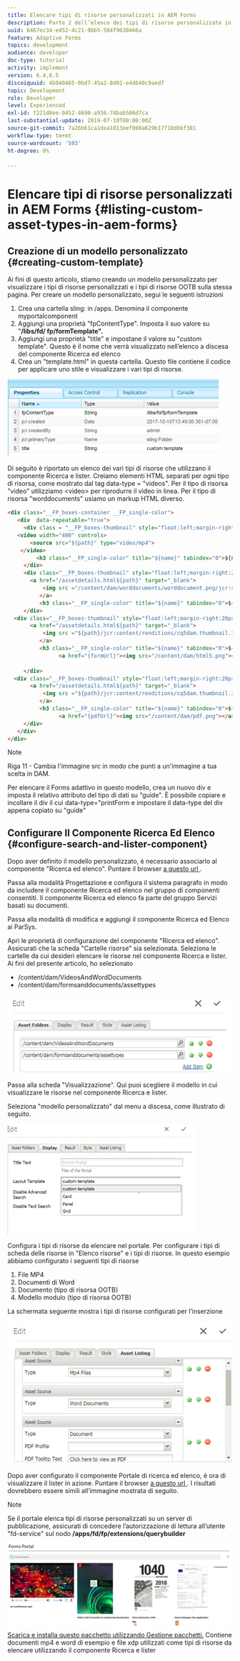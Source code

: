 ```yaml
---
title: Elencare tipi di risorse personalizzati in AEM Forms
description: Parte 2 dell’elenco dei tipi di risorse personalizzate in AEM Forms
uuid: 6467ec34-e452-4c21-9bb5-504f9630466a
feature: Adaptive Forms
topics: development
audience: developer
doc-type: tutorial
activity: implement
version: 6.4,6.5
discoiquuid: 4b940465-0bd7-45a2-8d01-e4d640c9aedf
topic: Development
role: Developer
level: Experienced
exl-id: f221d8ee-0452-4690-a936-74bab506d7ca
last-substantial-update: 2019-07-10T00:00:00Z
source-git-commit: 7a2bb61ca1dea1013eef088a629b17718dbbf381
workflow-type: tm+mt
source-wordcount: '593'
ht-degree: 0%

---
```


# Elencare tipi di risorse personalizzati in AEM Forms {#listing-custom-asset-types-in-aem-forms}

## Creazione di un modello personalizzato {#creating-custom-template}

Ai fini di questo articolo, stiamo creando un modello personalizzato per visualizzare i tipi di risorse personalizzati e i tipi di risorse OOTB sulla stessa pagina. Per creare un modello personalizzato, segui le seguenti istruzioni

1. Crea una cartella sling: in /apps. Denomina il componente myportalcomponent
1. Aggiungi una proprietà &quot;fpContentType&quot;. Imposta il suo valore su &quot;**/libs/fd/ fp/formTemplate&quot;.**
1. Aggiungi una proprietà &quot;title&quot; e impostane il valore su &quot;custom template&quot;. Questo è il nome che verrà visualizzato nell’elenco a discesa del componente Ricerca ed elenco
1. Crea un &quot;template.html&quot; in questa cartella. Questo file contiene il codice per applicare uno stile e visualizzare i vari tipi di risorse.

![appsfolder](assets/appsfolder_.png)

Di seguito è riportato un elenco dei vari tipi di risorse che utilizzano il componente Ricerca e lister. Creiamo elementi HTML separati per ogni tipo di risorsa, come mostrato dal tag data-type = &quot;videos&quot;. Per il tipo di risorsa &quot;video&quot; utilizziamo &lt;video> per riprodurre il video in linea. Per il tipo di risorsa &quot;worddocuments&quot; usiamo un markup HTML diverso.

```html
<div class="__FP_boxes-container __FP_single-color">
   <div  data-repeatable="true">
     <div class = "__FP_boxes-thumbnail" style="float:left;margin-right:20px;" data-type = "videos">
   <video width="400" controls>
       <source src="${path}" type="video/mp4">
    </video>
         <h3 class="__FP_single-color" title="${name}" tabindex="0">${name}</h3>
     </div>
     <div class="__FP_boxes-thumbnail" style="float:left;margin-right:20px;" data-type = "worddocuments">
       <a href="/assetdetails.html${path}" target="_blank">
           <img src ="/content/dam/worddocuments/worddocument.png/jcr:content/renditions/cq5dam.thumbnail.319.319.png"/>
          </a>
          <h3 class="__FP_single-color" title="${name}" tabindex="0">${name}</h3>
     </div>
  <div class="__FP_boxes-thumbnail" style="float:left;margin-right:20px;" data-type = "xfaForm">
       <a href="/assetdetails.html${path}" target="_blank">
           <img src ="${path}/jcr:content/renditions/cq5dam.thumbnail.319.319.png"/>
          </a>
          <h3 class="__FP_single-color" title="${name}" tabindex="0">${name}</h3>
                <a href="{formUrl}"><img src="/content/dam/html5.png"></a><p>

     </div>
  <div class="__FP_boxes-thumbnail" style="float:left;margin-right:20px;" data-type = "printForm">
       <a href="/assetdetails.html${path}" target="_blank">
           <img src ="${path}/jcr:content/renditions/cq5dam.thumbnail.319.319.png"/>
          </a>
          <h3 class="__FP_single-color" title="${name}" tabindex="0">${name}</h3>
                <a href="{pdfUrl}"><img src="/content/dam/pdf.png"></a><p>
     </div>
   </div>
</div>
```

>[!NOTE]
>
>Riga 11 - Cambia l&#39;immagine src in modo che punti a un&#39;immagine a tua scelta in DAM.
>
>Per elencare il Forms adattivo in questo modello, crea un nuovo div e imposta il relativo attributo del tipo di dati su &quot;guide&quot;. È possibile copiare e incollare il div il cui data-type=&quot;printForm e impostare il data-type del div appena copiato su &quot;guide&quot;

## Configurare Il Componente Ricerca Ed Elenco {#configure-search-and-lister-component}

Dopo aver definito il modello personalizzato, è necessario associarlo al componente &quot;Ricerca ed elenco&quot;. Puntare il browser [a questo url ](http://localhost:4502/editor.html/content/AemForms/CustomPortal.html).

Passa alla modalità Progettazione e configura il sistema paragrafo in modo da includere il componente Ricerca ed elenco nel gruppo di componenti consentiti. Il componente Ricerca ed elenco fa parte del gruppo Servizi basati su documenti.

Passa alla modalità di modifica e aggiungi il componente Ricerca ed Elenco ai ParSys.

Apri le proprietà di configurazione del componente &quot;Ricerca ed elenco&quot;. Assicurati che la scheda &quot;Cartelle risorse&quot; sia selezionata. Seleziona le cartelle da cui desideri elencare le risorse nel componente Ricerca e lister. Ai fini del presente articolo, ho selezionato

* /content/dam/VideosAndWordDocuments
* /content/dam/formsanddocuments/assettypes

![assetfolder](assets/selectingassetfolders.png)

Passa alla scheda &quot;Visualizzazione&quot;. Qui puoi scegliere il modello in cui visualizzare le risorse nel componente Ricerca e lister.

Seleziona &quot;modello personalizzato&quot; dal menu a discesa, come illustrato di seguito.

![searchandlister](assets/searchandlistercomponent.gif)

Configura i tipi di risorse da elencare nel portale. Per configurare i tipi di scheda delle risorse in &quot;Elenco risorse&quot; e i tipi di risorse. In questo esempio abbiamo configurato i seguenti tipi di risorse

1. File MP4
1. Documenti di Word
1. Documento (tipo di risorsa OOTB)
1. Modello modulo (tipo di risorsa OOTB)

La schermata seguente mostra i tipi di risorse configurati per l’inserzione

![assettipi](assets/assettypes.png)

Dopo aver configurato il componente Portale di ricerca ed elenco, è ora di visualizzare il lister in azione. Puntare il browser [a questo url ](http://localhost:4502/content/AemForms/CustomPortal.html?wcmmode=disabled). I risultati dovrebbero essere simili all’immagine mostrata di seguito.

>[!NOTE]
>
>Se il portale elenca tipi di risorse personalizzati su un server di pubblicazione, assicurati di concedere l’autorizzazione di lettura all’utente &quot;fd-service&quot; sul nodo **/apps/fd/fp/extensions/querybuilder**

![assettipi](assets/assettypeslistings.png)
[Scarica e installa questo pacchetto utilizzando Gestione pacchetti.](assets/customassettypekt1.zip) Contiene documenti mp4 e word di esempio e file xdp utilizzati come tipi di risorse da elencare utilizzando il componente Ricerca e lister

